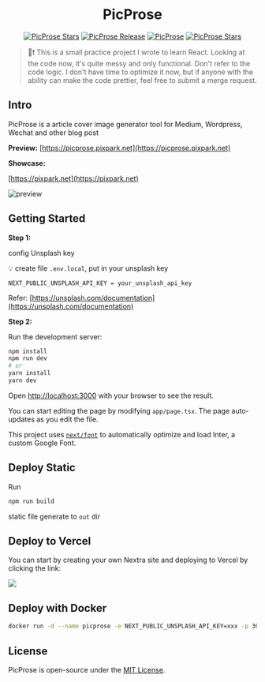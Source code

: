<h1 align="center">PicProse</h1>

<p align="center">
   <a href="https://github.com/jaaronkot/picprose/stargazers"><img alt="PicProse Stars" src="https://img.shields.io/github/stars/jaaronkot/picprose?style=social"/></a>
    <a href="https://github.com/jaaronkot/picprose/releases/latest"><img alt="PicProse Release" src="https://img.shields.io/github/v/release/jaaronkot/picprose"/></a>
      <a href="#"><img alt="PicProse" src="https://img.shields.io/badge/Stack-React_%7C_Next.JS_%7C_NextUI_%7C_Tailwind CSS-green"/></a>
    <a href="https://github.com/jaaronkot/picprose/blob/main/LICENSE"><img alt="PicProse Stars" src="https://img.shields.io/github/license/jaaronkot/picprose"/></a>  
</p>

> 🧸❗️ This is a small practice project I wrote to learn React. Looking at the code now, it's quite messy and only functional. Don't refer to the code logic. I don't have time to optimize it now, but if anyone with the ability can make the code prettier, feel free to submit a merge request.

## Intro
PicProse is a article cover image generator tool for Medium, Wordpress, Wechat and other blog post
 
**Preview:** 
[https://picprose.pixpark.net](https://picprose.pixpark.net)

**Showcase:**

[https://pixpark.net](https://pixpark.net)

![preview](./doc/screenshot.png)

## Getting Started

**Step 1:**

config Unsplash key

💡 create file `.env.local`, put in your unsplash key 
```
NEXT_PUBLIC_UNSPLASH_API_KEY = your_unsplash_api_key
```
Refer: [https://unsplash.com/documentation](https://unsplash.com/documentation)


**Step 2:**

Run the development server:

```bash
npm install
npm run dev
# or
yarn install
yarn dev
```

Open [http://localhost:3000](http://localhost:3000) with your browser to see the result.

You can start editing the page by modifying `app/page.tsx`. The page auto-updates as you edit the file.

This project uses [`next/font`](https://nextjs.org/docs/basic-features/font-optimization) to automatically optimize and load Inter, a custom Google Font.

## Deploy Static

Run
 ```bash
npm run build
 ```
static file generate to `out` dir

## Deploy to Vercel
You can start by creating your own Nextra site and deploying to Vercel by clicking the link:

<a className="mt-3 inline-flex"
  target="_blank"
  href="https://vercel.com/new/clone?s=https://github.com/jaaronkot/picprose&showOptionalTeamCreation=false">![](https://vercel.com/button)</a>

## Deploy with Docker

```sh
docker run -d --name picprose -e NEXT_PUBLIC_UNSPLASH_API_KEY=xxx -p 3000:3000 hausen1012/picprose
```

## License
PicProse is open-source under the [MIT License](https://github.com/jaaronkot/picprose/blob/main/LICENSE).
